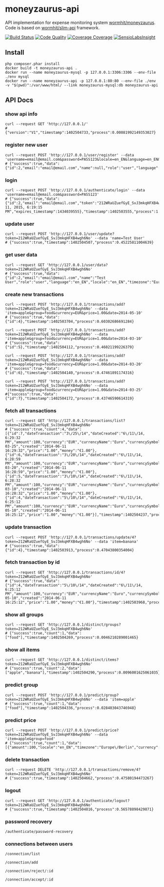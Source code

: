 moneyzaurus-api
===============

API implementation for expense monitoring system [wormhit/moneyzaurus][1].
Code is based on [wormhit/slim-api][2] framework.

[![Build Status](https://travis-ci.org/wormhit/moneyzaurus-api.png?branch=master)](https://travis-ci.org/wormhit/moneyzaurus-api) [![Code Quality](https://scrutinizer-ci.com/g/wormhit/moneyzaurus-api/badges/quality-score.png?b=master)](https://scrutinizer-ci.com/g/wormhit/moneyzaurus-api/) [![Coverage Coverage](https://coveralls.io/repos/wormhit/moneyzaurus-api/badge.png?branch=master)](https://coveralls.io/r/wormhit/moneyzaurus-api?branch=master) [![SensioLabsInsight](https://insight.sensiolabs.com/projects/3afa2205-918f-4bbe-bac3-dd29799bdadd/mini.png)](https://insight.sensiolabs.com/projects/3afa2205-918f-4bbe-bac3-dd29799bdadd)


Install
-----------------

```
php composer.phar install
docker build -t moneyzaurus-api .
docker run --name moneyzaurus-mysql -p 127.0.0.1:3306:3306 --env-file ./env mysql
docker run --name moneyzaurus-api -p 127.0.0.1:80:80 --env-file ./env -v "$(pwd)":/var/www/html/ --link moneyzaurus-mysql:db moneyzaurus-api
```

API Docs
-----------------

### show api info
```
curl --request GET 'http://127.0.0.1/'
# {"version":"V1","timestamp":1402504733,"process":0.00081992149353027}
```

### register new user
```
curl --request POST 'http://127.0.0.1/user/register' --data 'username=email@email.com&password=PASS123&locale=en_EN&language=en_EN&timezone=Europe/Berlin'
# {"success":true,"data":{"id":2,"email":"email@email.com","name":null,"role":"user","language":"en_EN","locale":"en_EN","timezone":"Europe\/Berlin","state":1},"timestamp":1402503495,"process":1.6391539573669}
```

### login
```
curl --request POST 'http://127.0.0.1/authenticate/login' --data 'username=email@email.com&password=PASS123'
# {"success":true,"data":{"id":2,"email":"email@email.com","token":"212WRaUZuefGyE_SvJ3mkqHFXB4wgh6No","expires":"Jun 11, 2015, 6:19:15 PM","expires_timestamp":1434039555},"timestamp":1402503555,"process":1.6310708522797}
```

### update user
```
curl --request POST 'http://127.0.0.1/user/update?token=212WRaUZuefGyE_SvJ3mkqHFXB4wgh6No' --data 'name=Test User'
# {"success":true,"timestamp":1402504507,"process":0.45225811004639}
```

### get user data
```
curl --request GET 'http://127.0.0.1/user/data?token=212WRaUZuefGyE_SvJ3mkqHFXB4wgh6No'
# {"success":true,"data":{"id":2,"email":"email@email.com","name":"Test User","role":"user","language":"en_EN","locale":"en_EN","timezone":"Europe\/Berlin","state":1},"timestamp":1402504528,"process":0.00076603889465332}
```

### create new transactions
```
curl --request POST 'http://127.0.0.1/transactions/add?token=212WRaUZuefGyE_SvJ3mkqHFXB4wgh6No' --data 'item=apple&group=food&currency=EUR&price=1.00&date=2014-05-10'
# {"success":true,"data":{"id":4},"timestamp":1402503704,"process":0.60302686691284}

curl --request POST 'http://127.0.0.1/transactions/add?token=212WRaUZuefGyE_SvJ3mkqHFXB4wgh6No' --data 'item=apple&group=food&currency=EUR&price=1.00&date=2014-03-10'
# {"success":true,"data":{"id":5},"timestamp":1402504112,"process":0.46021199226379}

curl --request POST 'http://127.0.0.1/transactions/add?token=212WRaUZuefGyE_SvJ3mkqHFXB4wgh6No' --data 'item=apple&group=food&currency=EUR&price=1.00&date=2014-03-20'
# {"success":true,"data":{"id":6},"timestamp":1402504140,"process":0.47461891174316}

curl --request POST 'http://127.0.0.1/transactions/add?token=212WRaUZuefGyE_SvJ3mkqHFXB4wgh6No' --data 'item=apple&group=food&currency=EUR&price=1.00&date=2014-03-25'
#{"success":true,"data":{"id":7},"timestamp":1402504172,"process":0.43746590614319}
```

### fetch all transactions
```
curl --request GET 'http://127.0.0.1/transactions/list?token=212WRaUZuefGyE_SvJ3mkqHFXB4wgh6No'
# {"success":true,"count":4,"data":[{"id":7,"dateTransaction":"3\/25\/14","dateCreated":"6\/11\/14, 6:29:32 PM","amount":100,"currency":"EUR","currencyName":"Euro","currencySymbol":"€","email":"email@email.com","role":"user","userId":2,"locale":"en_EN","timezone":"Europe\/Berlin","userName":null,"itemName":"apple","itemId":2,"groupName":"food","groupId":2,"date":"2014-03-25","created":"2014-06-11 16:29:32","price":"1.00","money":"€1.00"},{"id":6,"dateTransaction":"3\/20\/14","dateCreated":"6\/11\/14, 6:28:59 PM","amount":100,"currency":"EUR","currencyName":"Euro","currencySymbol":"€","email":"email@email.com","role":"user","userId":2,"locale":"en_EN","timezone":"Europe\/Berlin","userName":null,"itemName":"apple","itemId":2,"groupName":"food","groupId":2,"date":"2014-03-20","created":"2014-06-11 16:28:59","price":"1.00","money":"€1.00"},{"id":5,"dateTransaction":"3\/10\/14","dateCreated":"6\/11\/14, 6:28:32 PM","amount":100,"currency":"EUR","currencyName":"Euro","currencySymbol":"€","email":"email@email.com","role":"user","userId":2,"locale":"en_EN","timezone":"Europe\/Berlin","userName":null,"itemName":"apple","itemId":2,"groupName":"food","groupId":2,"date":"2014-03-10","created":"2014-06-11 16:28:32","price":"1.00","money":"€1.00"},{"id":4,"dateTransaction":"5\/10\/14","dateCreated":"6\/11\/14, 6:25:12 PM","amount":100,"currency":"EUR","currencyName":"Euro","currencySymbol":"€","email":"email@email.com","role":"user","userId":2,"locale":"en_EN","timezone":"Europe\/Berlin","userName":null,"itemName":"banana","itemId":3,"groupName":"food","groupId":3,"date":"2014-05-10","created":"2014-06-11 16:25:12","price":"1.00","money":"€1.00"}],"timestamp":1402504237,"process":0.02446985244751}
```

### update transaction
```
curl --request POST 'http://127.0.0.1/transactions/update/4?token=212WRaUZuefGyE_SvJ3mkqHFXB4wgh6No' --data 'item=banana'
# {"success":true,"data":{"id":4},"timestamp":1402503913,"process":0.47043800354004}
```

### fetch transaction by id
```
curl --request GET 'http://127.0.0.1/transactions/id/4?token=212WRaUZuefGyE_SvJ3mkqHFXB4wgh6No'
# {"success":true,"data":{"id":4,"dateTransaction":"5\/10\/14","dateCreated":"6\/11\/14, 6:25:12 PM","amount":100,"currency":"EUR","currencyName":"Euro","currencySymbol":"€","email":"email@email.com","role":"user","userId":2,"locale":"en_EN","timezone":"Europe\/Berlin","userName":null,"itemName":"banana","itemId":3,"groupName":"food","groupId":2,"date":"2014-05-10","created":"2014-06-11 16:25:12","price":"1.00","money":"€1.00"},"timestamp":1402503968,"process":0.02384614944458}
```

### show all groups
```
curl --request GET 'http://127.0.0.1/distinct/groups?token=212WRaUZuefGyE_SvJ3mkqHFXB4wgh6No'
# {"success":true,"count":1,"data":["food"],"timestamp":1402504269,"process":0.0046210289001465}
```

### show all items
```
curl --request GET 'http://127.0.0.1/distinct/items?token=212WRaUZuefGyE_SvJ3mkqHFXB4wgh6No'
# {"success":true,"count":2,"data":["apple","banana"],"timestamp":1402504290,"process":0.0096001625061035}
```

### predict group
```
curl --request POST 'http://127.0.0.1/predict/group?token=212WRaUZuefGyE_SvJ3mkqHFXB4wgh6No' --data 'item=apple'
# {"success":true,"count":1,"data":["food"],"timestamp":1402504336,"process":0.028403043746948}
```

### predict price
```
curl --request POST 'http://127.0.0.1/predict/price?token=212WRaUZuefGyE_SvJ3mkqHFXB4wgh6No' --data 'item=apple&group=food'
# {"success":true,"count":1,"data":[{"amount":100,"locale":"en_EN","timezone":"Europe\/Berlin","currency":"EUR","currencyName":"Euro","currencySymbol":"€","usedCount":"3","price":"1.00","money":"€1.00"}],"timestamp":1402504365,"process":0.021919965744019}
```

### delete transaction
```
curl --request DELETE 'http://127.0.0.1/transactions/remove/4?token=212WRaUZuefGyE_SvJ3mkqHFXB4wgh6No'
# {"success":true,"timestamp":1402504662,"process":0.47580194473267}
```

### logout
```
curl --request GET 'http://127.0.0.1/authenticate/logout?token=212WRaUZuefGyE_SvJ3mkqHFXB4wgh6No'
# {"success":true,"timestamp":1402504816,"process":0.56578898429871}
```

### password recovery
```
/authenticate/password-recovery
```

### connections between users
```
/connection/list
```

```
/connection/add
```

```
/connection/reject/:id
```

```
/connection/accept/:id
```

[1]: https://github.com/wormhit/moneyzaurus
[2]: https://github.com/wormhit/slim-api
